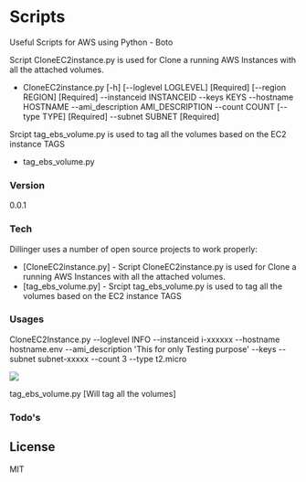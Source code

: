 # Scripts

Useful Scripts for AWS using Python - Boto

Script CloneEC2instance.py  is used for Clone a running AWS Instances with all the attached volumes.
  - CloneEC2instance.py  [-h] [--loglevel LOGLEVEL] [Required]
                               [--region REGION] [Required]
                               --instanceid INSTANCEID 
                               --keys KEYS 
                               --hostname HOSTNAME 
                               --ami_description AMI_DESCRIPTION 
                               --count COUNT 
                               [--type TYPE] [Required]
                               --subnet SUBNET [Required]

Srcipt tag_ebs_volume.py is used to tag all the volumes based on the EC2 instance TAGS
  - tag_ebs_volume.py


### Version
0.0.1

### Tech

Dillinger uses a number of open source projects to work properly:

* [CloneEC2instance.py] - Script CloneEC2instance.py  is used for Clone a running AWS Instances with all the attached volumes.
* [tag_ebs_volume.py] - Srcipt tag_ebs_volume.py is used to tag all the volumes based on the EC2 instance TAGS

### Usages
CloneEC2Instance.py --loglevel INFO --instanceid i-xxxxxx --hostname hostname.env --ami_description 'This for only Testing purpose' --keys <keyname> --subnet subnet-xxxxx --count 3 --type t2.micro

<img src=http://i.imgur.com/TtrJXHm.png>

tag_ebs_volume.py [Will tag all the volumes]



### Todo's



License
----
MIT

